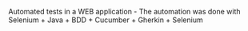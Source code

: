 Automated tests in a WEB application - The automation was done with Selenium + Java + BDD + Cucumber + Gherkin + Selenium

